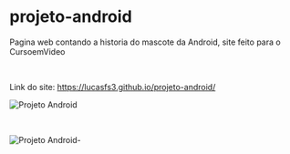 # projeto-android
Pagina web contando a historia do mascote da Android, site feito para o CursoemVideo

<br>

Link do site: https://lucasfs3.github.io/projeto-android/

![Projeto Android](https://github.com/Lucasfs3/projeto-android/assets/139604404/3305dbed-8ecf-4832-9545-86b752aae0b6)

<br>

![Projeto Android-](https://github.com/Lucasfs3/projeto-android/assets/139604404/64be4e96-fb94-49a3-bc15-2e1a609ead73)



